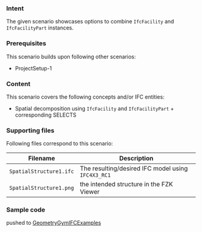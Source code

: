 ### Intent

The given scenario showcases options to combine `IfcFacility` and `IfcFacilityPart` instances. 

### Prerequisites

This scenario builds upon following other scenarios:

- ProjectSetup-1

### Content

This scenario covers the following concepts and/or IFC entities:

- Spatial decomposition using `IfcFacility` and `IfcFacilityPart` + corresponding SELECTS

### Supporting files

Following files correspond to this scenario:

| Filename                          | Description                                        |
|-----------------------------------|----------------------------------------------------|
| `SpatialStructure1.ifc`           | The resulting/desired IFC model using `IFC4X3_RC1` |
| `SpatialStructure1.png`           | the intended structure in the FZK Viewer           |

### Sample code

pushed to [GeometryGymIFCExamples](https://github.com/GeometryGym/GeometryGymIFCExamples) 
